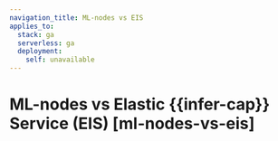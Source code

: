```yaml
---
navigation_title: ML-nodes vs EIS
applies_to:
  stack: ga
  serverless: ga
  deployment:
    self: unavailable
---
```


# ML-nodes vs Elastic {{infer-cap}} Service (EIS) [ml-nodes-vs-eis]


